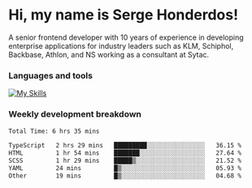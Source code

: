 # Hi, my name is Serge Honderdos!

A senior frontend developer with 10 years of experience in developing enterprise applications for industry leaders such as KLM, Schiphol, Backbase, Athlon, and NS working as a consultant at Sytac.

### Languages and tools
[![My Skills](https://skillicons.dev/icons?i=js,ts,angular,react,vue,nodejs,sqlite,postgres,mongodb,git,azure)](#)

### Weekly development breakdown
<!--START_SECTION:waka-->

```txt
Total Time: 6 hrs 35 mins

TypeScript   2 hrs 29 mins   █████████░░░░░░░░░░░░░░░░   36.15 %
HTML         1 hr 54 mins    ███████░░░░░░░░░░░░░░░░░░   27.64 %
SCSS         1 hr 29 mins    █████▒░░░░░░░░░░░░░░░░░░░   21.52 %
YAML         24 mins         █▒░░░░░░░░░░░░░░░░░░░░░░░   05.93 %
Other        19 mins         █▒░░░░░░░░░░░░░░░░░░░░░░░   04.68 %
```

<!--END_SECTION:waka-->
